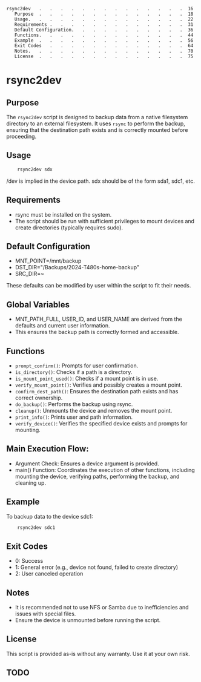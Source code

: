 <!--toc:start-->

```
rsync2dev   .   .   .   .   .   .   .   .   .   .   .   .   .   .  16
   Purpose  .   .   .   .   .   .   .   .   .   .   .   .   .   .  18
   Usage.   .   .   .   .   .   .   .   .   .   .   .   .   .   .  22
   Requirements .   .   .   .   .   .   .   .   .   .   .   .   .  31
   Default Configuration.   .   .   .   .   .   .   .   .   .   .  36
   Functions.   .   .   .   .   .   .   .   .   .   .   .   .   .  44
   Example  .   .   .   .   .   .   .   .   .   .   .   .   .   .  56
   Exit Codes   .   .   .   .   .   .   .   .   .   .   .   .   .  64
   Notes.   .   .   .   .   .   .   .   .   .   .   .   .   .   .  70
   License  .   .   .   .   .   .   .   .   .   .   .   .   .   .  75
```

<!--toc:end-->

# rsync2dev

## Purpose

The `rsync2dev` script is designed to backup data from a native filesystem directory to an external filesystem. It uses `rsync` to perform the backup, ensuring that the destination path exists and is correctly mounted before proceeding.

## Usage

```sh
    rsync2dev sdx
```

/dev is implied in the device path.
sdx should be of the form sda1, sdc1, etc.

## Requirements

- rsync must be installed on the system.
- The script should be run with sufficient privileges to mount devices and create directories (typically requires sudo).

## Default Configuration

- MNT_POINT=/mnt/backup
- DST_DIR="/Backups/2024-T480s-home-backup"
- SRC_DIR=~

These defaults can be modified by user within the script to fit their needs.

## Global Variables

- MNT_PATH_FULL, USER_ID, and USER_NAME are derived from the defaults and current user information.
- This ensures the backup path is correctly formed and accessible.

## Functions

- `prompt_confirm()`: Prompts for user confirmation.
- `is_directory()`: Checks if a path is a directory.
- `is_mount_point_used()`: Checks if a mount point is in use.
- `verify_mount_point()`: Verifies and possibly creates a mount point.
- `confirm_dest_path()`: Ensures the destination path exists and has correct ownership.
- `do_backup()`: Performs the backup using rsync.
- `cleanup()`: Unmounts the device and removes the mount point.
- `print_info()`: Prints user and path information.
- `verify_device()`: Verifies the specified device exists and prompts for mounting.

## Main Execution Flow:

- Argument Check: Ensures a device argument is provided.
- main() Function: Coordinates the execution of other functions, including mounting the device, verifying paths, performing the backup, and cleaning up.

## Example

To backup data to the device sdc1:

```bash
    rsync2dev sdc1
```

## Exit Codes

- 0: Success
- 1: General error (e.g., device not found, failed to create directory)
- 2: User canceled operation

## Notes

- It is recommended not to use NFS or Samba due to inefficiencies and issues with special files.
- Ensure the device is unmounted before running the script.

## License

This script is provided as-is without any warranty. Use it at your own risk.

## TODO
